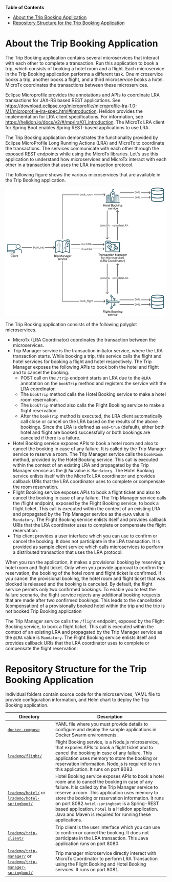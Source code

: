 **Table of Contents**

<!-- TOC start (generated with https://github.com/derlin/bitdowntoc) -->

- [About the Trip Booking Application](#about-the-trip-booking-application)
- [Repository Structure for the Trip Booking Application](#repository-structure-for-the-trip-booking-application)

<!-- TOC end -->

# About the Trip Booking Application

The Trip Booking application contains several microservices that interact with each other to complete a transaction. Run this application to book a trip, which consists of booking a hotel room and a flight. Each microservice in the Trip Booking application performs a different task. One microservice books a trip, another books a flight, and a third microservice books a hotel. MicroTx coordinates the transactions between these microservices.

Eclipse Microprofile provides the annotations and APIs to coordinate LRA transactions for JAX-RS based REST applications. See https://download.eclipse.org/microprofile/microprofile-lra-1.0-M1/microprofile-lra-spec.html#introduction. Helidon provides the implementation for LRA client specifications. For information, see https://helidon.io/docs/v2/#/mp/lra/01_introduction. The MicroTx LRA client for Spring Boot enables Spring REST-based applications to use LRA.

The Trip Booking application demonstrates the functionality provided by Eclipse MicroProfile Long Running Actions (LRA) and MicroTx to coordinate the transactions. The services communicate with each other through the exposed REST endpoints while using the MicroTx libraries. Let's use this application to understand how microservices and MicroTx interact with each other in a transaction that uses the LRA transaction protocol.

The following figure shows the various microservices that are available in the Trip Booking application.

![Microservices in the Trip Booking application](graphics/lra_sample_app.png)

The Trip Booking application consists of the following polyglot microservices.

* MicroTx (LRA Coordinator) coordinates the transaction between the microservices.
* Trip Manager service is the transaction initiator service, where the LRA transaction starts. While booking a trip, this service calls the flight and hotel services for booking a flight and hotel respectively. The Trip Manager exposes the following APIs to book both the hotel and flight and to cancel the booking.
    * POST call on the `/trip` endpoint starts an LRA due to the `@LRA` annotation on the `bookTrip` method and registers the service with the LRA coordinator.
    * The `bookTrip` method calls the Hotel Booking service to make a hotel room reservation.
    * The `bookTrip` method also calls the Flight Booking service to make a flight reservation.
    * After the `bookTrip` method is executed, the LRA client automatically call close or cancel on the LRA based on the results of the above bookings. Since the LRA is defined as `end=true` (default), either both hotel and flight are booked successfully or both bookings are canceled if there is a failure.
* Hotel Booking service exposes APIs to book a hotel room and also to cancel the booking in case of any failure. It is called by the Trip Manager service to reserve a room. The Trip Manager service calls the `bookRoom` method, provided by the Hotel Booking service. This call is executed within the context of an existing LRA and propagated by the Trip Manager service as the `@LRA` value is `Mandatory`. The Hotel Booking service enlists itself with the MicroTx LRA coordinator and provides callback URIs that the LRA coordinator uses to complete or compensate the room reservation.
* Flight Booking service exposes APIs to book a flight ticket and also to cancel the booking in case of any failure. The Trip Manager service calls the /flight endpoint, exposed by the Flight Booking service, to book a flight ticket. This call is executed within the context of an existing LRA and propagated by the Trip Manager service as the `@LRA` value is `Mandatory`. The Flight Booking service enlists itself and provides callback URIs that the LRA coordinator uses to complete or compensate the flight reservation.
* Trip client provides a user interface which you can use to confirm or cancel the booking. It does not participate in the LRA transaction. It is provided as sample client service which calls microservices to perform a distributed transaction that uses the LRA protocol.

When you run the application, it makes a provisional booking by reserving a hotel room and flight ticket. Only when you provide approval to confirm the reservation, the booking of the hotel room and flight ticket is confirmed. If you cancel the provisional booking, the hotel room and flight ticket that was blocked is released and the booking is canceled. By default, the flight service permits only two confirmed bookings. To enable you to test the failure scenario, the flight service rejects any additional booking requests that are made after two confirmed bookings. This leads to the cancellation (compensation) of a provisionally booked hotel within the trip and the trip is not booked.Trip Booking application

The Trip Manager service calls the `/flight` endpoint, exposed by the Flight Booking service, to book a flight ticket. This call is executed within the context of an existing LRA and propagated by the Trip Manager service as the `@LRA` value is `Mandatory`. The Flight Booking service enlists itself and provides callback URIs that the LRA coordinator uses to complete or compensate the flight reservation.

# Repository Structure for the Trip Booking Application

Individual folders contain source code for the microservices, YAML file to provide configuration information, and Helm chart to deploy the Trip Booking application.

| Directory                                                                                                                  | Description                                                                                                                                                                                                                                                                                                                                                                                                                      |
|----------------------------------------------------------------------------------------------------------------------------| -------------------------------------------------------------------------------------------------------------------------------------------------------------------------------------------------------------------------------------------------------------------------------------------------------------------------------------------------------------------------------------------------------------------------------- |
| [`docker-compose`](docker-compose/)                                                                                        | YAML file where you must provide details to configure and deploy the sample applications in Docker Swarm environments.|
| [`lrademo/flight/`](lrademo/flight/)                                                                                       | Flight Booking service, is a Node.js microservice, that exposes APIs to book a flight ticket and to cancel the booking in case of any failure. This application uses memory to store the booking or reservation information. Node.js is required to run this application. It runs on port 8083.                                                                                                                                  |
| [`lrademo/hotel/`](lrademo/hotel/) or [`lrademo/hotel-springboot/`](lrademo/hotel-springboot/)                             | Hotel Booking service exposes APIs to book a hotel room and to cancel the booking in case of any failure. It is called by the Trip Manager service to reserve a room. This application uses memory to store the booking or reservation information. It runs on port 8082.`hotel-springboot` is a Spring-REST based application. `hotel` is a Helidon application. Java and Maven is required for running these applications. |
| [`lrademo/trip-client/`](lrademo/trip-client/)                                                                             | Trip client is the user interface which you can use to confirm or cancel the booking. It does not participate in the LRA transaction. This Java application runs on port 8080.                                                                                                                                                                                                                                                   |
| [`lrademo/trip-manager/`](lrademo/trip-manager/) or [`lrademo/trip-manager-springboot/`](lrademo/trip-manager-springboot/) | Trip manager microservice directly interact with MicroTx Coordinator to perform LRA Transaction using the Flight Booking and Hotel Booking services. It runs on port 8081.                                                                                                                                                                                                                                                       |